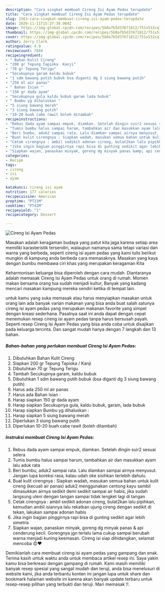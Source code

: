 ```yaml
---
description: "Cara singkat membuat Cireng Isi Ayam Pedas terupdate"
title: "Cara singkat membuat Cireng Isi Ayam Pedas terupdate"
slug: 1563-cara-singkat-membuat-cireng-isi-ayam-pedas-terupdate
date: 2020-11-11T15:37:38.984Z
image: https://img-global.cpcdn.com/recipes/5b0a7b5d37671812/751x532cq70/cireng-isi-ayam-pedas-foto-resep-utama.jpg
thumbnail: https://img-global.cpcdn.com/recipes/5b0a7b5d37671812/751x532cq70/cireng-isi-ayam-pedas-foto-resep-utama.jpg
cover: https://img-global.cpcdn.com/recipes/5b0a7b5d37671812/751x532cq70/cireng-isi-ayam-pedas-foto-resep-utama.jpg
author: Jerry Clark
ratingvalue: 4.9
reviewcount: 7684
recipeingredient:
- " Bahan Kulit Cireng"
- "200 gr Tepung Tapioka  Kanji"
- "70 gr Tepung Terigu"
- "Secukupnya garam kaldu bubuk"
- "1 sdm bawang putih bubuk bsa diganti dg 3 siung bawang putih"
- "250 ml air panas"
- " Bahan Isian "
- "150 gr dada ayam"
- "Secukupnya gula kaldu bubuk garam lada bubuk"
- " Bumbu yg dihaluskan "
- "5 siung bawang merah"
- "3 siung bawang putih"
- "10-20 buah cabe rawit boleh ditambah"
recipeinstructions:
- "Rebus dada ayam sampai empuk, diamkan. Setelah dingin suir2 sesuai selera"
- "Tumis bumbu halus sampai harum, tambahkan air dan masukkan ayam lalu aduk rata"
- "Beri bumbu, aduk2 sampai rata. Lalu diamkan sampai airnya menyusut. Jangan lupa koreksi rasa, kalau udah oke sisihkan terlebih dahulu."
- "Buat kulit cirengnya : Siapkan wadah, masukan semua bahan untuk kulit cireng (kecuali air panas) aduk2 menggunakan centong kayu sambil dimasukkan airnya sedikit demi sedikit sampai air habis, jika sudah langsung uleni dengan tangan sampai tidak lengket lagi di tangan"
- "Cetak cirengnya : ambil sedikit adonan cireng, bulat2kan lalu pipihkan, kemudian ambil isiannya lalu rekatkan ujung cireng dengan sedikit di tekan, lakukan sampai adonan habis"
- "Jika ingin bagian pinggirnya rapi bisa di gunting sedikit agar lebih simetris"
- "Siapkan wajan, panaskan minyak, goreng dg minyak panas &amp; api cenderung kecil. Gorengnya jgn terlalu lama cukup sampai berubah warna menjadi kuning keemasan. Cireng isi siap dihidangkan, selamat mencoba 😍❤"
categories:
- Recipe
tags:
- cireng
- isi
- ayam

katakunci: cireng isi ayam 
nutrition: 177 calories
recipecuisine: American
preptime: "PT21M"
cooktime: "PT42M"
recipeyield: "1"
recipecategory: Dessert

---
```



![Cireng Isi Ayam Pedas](https://img-global.cpcdn.com/recipes/5b0a7b5d37671812/751x532cq70/cireng-isi-ayam-pedas-foto-resep-utama.jpg)

Masakan adalah keragaman budaya yang patut kita jaga karena setiap area memiliki karasteristik tersendiri, walaupun namanya sama tetapi variasi dan warna yang berbeda, seperti cireng isi ayam pedas yang kami tulis berikut mungkin di kampung anda berbeda cara memasaknya. Masakan yang kaya dengan bumbu membawa ciri khas yang merupakan keragaman Kita



Keharmonisan keluarga bisa diperoleh dengan cara mudah. Diantaranya adalah memasak Cireng Isi Ayam Pedas untuk orang di rumah. Momen makan bersama orang tua sudah menjadi kultur, Banyak yang kadang mencari masakan kampung mereka sendiri ketika di tempat lain.

untuk kamu yang suka memasak atau harus menyiapkan masakan untuk orang lain ada banyak varian makanan yang bisa anda buat salah satunya cireng isi ayam pedas yang merupakan makanan favorite yang simpel dengan kreasi sederhana. Pasalnya saat ini anda dapat dengan cepat menemukan resep cireng isi ayam pedas tanpa harus bersusah payah.
Seperti resep Cireng Isi Ayam Pedas yang bisa anda coba untuk disajikan pada keluarga tercinta. Dan sangat mudah hanya dengan 7 langkah dan 13 bahan.


<!--inarticleads1-->

##### Bahan-bahan yang perlukan membuat Cireng Isi Ayam Pedas:

1. Dibutuhkan  Bahan Kulit Cireng
1. Siapkan 200 gr Tepung Tapioka / Kanji
1. Dibutuhkan 70 gr Tepung Terigu
1. Tambah Secukupnya garam, kaldu bubuk
1. Dibutuhkan 1 sdm bawang putih bubuk (bsa diganti dg 3 siung bawang putih)
1. Harus ada 250 ml air panas
1. Harus ada  Bahan Isian :
1. Harap siapkan 150 gr dada ayam
1. Harap siapkan Secukupnya gula, kaldu bubuk, garam, lada bubuk
1. Harap siapkan  Bumbu yg dihaluskan :
1. Harap siapkan 5 siung bawang merah
1. Diperlukan 3 siung bawang putih
1. Diperlukan 10-20 buah cabe rawit (boleh ditambah)




<!--inarticleads2-->

##### Instruksi membuat  Cireng Isi Ayam Pedas:

1. Rebus dada ayam sampai empuk, diamkan. Setelah dingin suir2 sesuai selera
1. Tumis bumbu halus sampai harum, tambahkan air dan masukkan ayam lalu aduk rata
1. Beri bumbu, aduk2 sampai rata. Lalu diamkan sampai airnya menyusut. Jangan lupa koreksi rasa, kalau udah oke sisihkan terlebih dahulu.
1. Buat kulit cirengnya : Siapkan wadah, masukan semua bahan untuk kulit cireng (kecuali air panas) aduk2 menggunakan centong kayu sambil dimasukkan airnya sedikit demi sedikit sampai air habis, jika sudah langsung uleni dengan tangan sampai tidak lengket lagi di tangan
1. Cetak cirengnya : ambil sedikit adonan cireng, bulat2kan lalu pipihkan, kemudian ambil isiannya lalu rekatkan ujung cireng dengan sedikit di tekan, lakukan sampai adonan habis
1. Jika ingin bagian pinggirnya rapi bisa di gunting sedikit agar lebih simetris
1. Siapkan wajan, panaskan minyak, goreng dg minyak panas &amp; api cenderung kecil. Gorengnya jgn terlalu lama cukup sampai berubah warna menjadi kuning keemasan. Cireng isi siap dihidangkan, selamat mencoba 😍❤




Demikianlah cara membuat cireng isi ayam pedas yang gampang dan enak. Terima kasih untuk waktu anda untuk membaca artikel resep ini. Saya yakin kamu bisa berkreasi dengan gampang di rumah. Kami masih memiliki banyak resep spesial yang sangat mudah dan teruji, anda bisa menelusuri di website kami, jika anda terbantu konten ini jangan lupa untuk share dan bookmark halaman website ini karena akan banyak update terbaru untuk resep-resep pilihan yang terbukti dan teruji. Mari memasak !!. 
